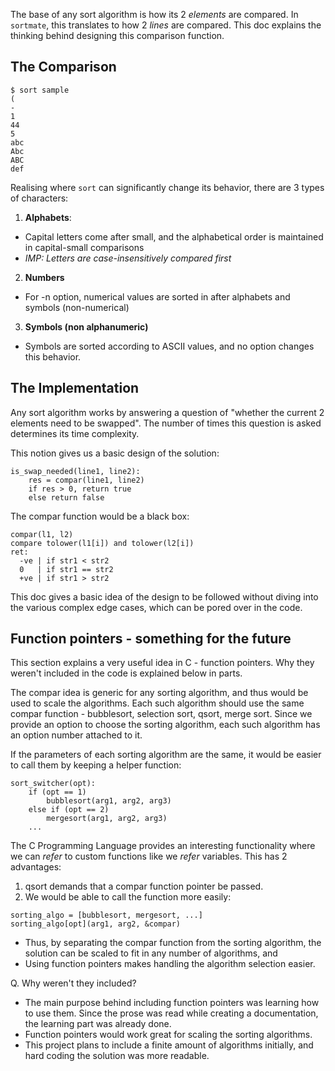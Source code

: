 The base of any sort algorithm is how its 2 *elements* are compared. In `sortmate`, this translates to how 2 *lines* are compared. This doc explains the thinking behind designing this comparison function.

## The Comparison
```
$ sort sample
(
-
1
44
5
abc
Abc
ABC
def
```

Realising where `sort` can significantly change its behavior, there are 3 types
of characters:

1. **Alphabets**:
- Capital letters come after small, and the alphabetical order is maintained in
  capital-small comparisons
- *IMP: Letters are case-insensitively compared first*

2. **Numbers**
- For -n option, numerical values are sorted in after alphabets and symbols
  (non-numerical)

3. **Symbols (non alphanumeric)**
- Symbols are sorted according to ASCII values, and no option changes this
  behavior.

## The Implementation
Any sort algorithm works by answering a question of "whether the current 2 elements need to be swapped". The number of times this question is asked determines its time complexity.

This notion gives us a basic design of the solution:

```
is_swap_needed(line1, line2):
	res = compar(line1, line2)
	if res > 0, return true
	else return false
```

The compar function would be a black box:
```
compar(l1, l2)
compare tolower(l1[i]) and tolower(l2[i])
ret:
  -ve | if str1 < str2
  0   | if str1 == str2
  +ve | if str1 > str2
```

This doc gives a basic idea of the design to be followed without diving into the various complex edge cases, which can be pored over in the code.

## Function pointers - something for the future
This section explains a very useful idea in C - function pointers. Why they weren't included in the code is explained below in parts.

The compar idea is generic for any sorting algorithm, and thus would be used to scale the algorithms.
Each such algorithm should use the same compar function - bubblesort, selection sort, qsort, merge sort.
Since we provide an option to choose the sorting algorithm, each such algorithm has an option number attached to it.

If the parameters of each sorting algorithm are the same, it would be easier to call them by keeping a helper function:
```
sort_switcher(opt):
	if (opt == 1)
		bubblesort(arg1, arg2, arg3)
	else if (opt == 2)
		mergesort(arg1, arg2, arg3)
	...
```

The C Programming Language provides an interesting functionality where we can *refer* to custom functions like we *refer* variables.
This has 2 advantages:
1. qsort demands that a compar function pointer be passed.
2. We would be able to call the function more easily:

```
sorting_algo = [bubblesort, mergesort, ...]
sorting_algo[opt](arg1, arg2, &compar)
```

- Thus, by separating the compar function from the sorting algorithm, the solution can be scaled to fit in any number of algorithms, and
- Using function pointers makes handling the algorithm selection easier.

Q. Why weren't they included?
- The main purpose behind including function pointers was learning how to use them. Since the prose was read while creating a documentation, the learning part was already done.
- Function pointers would work great for scaling the sorting algorithms.
- This project plans to include a finite amount of algorithms initially, and hard coding the solution was more readable.
